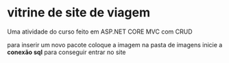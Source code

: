 # vitrine de site de viagem
 Uma atividade do curso feito em ASP.NET CORE MVC com CRUD

 para inserir um novo pacote coloque a imagem na pasta de imagens
 inicie a **conexão sql** para conseguir entrar no site
